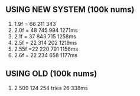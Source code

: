 ## USING NEW SYSTEM (100k nums)
1. 1.9f = 66 211 343
2. 2.0f = 48 745 994 1271ms
3. 2.1f = 37 843 715 1258ms
4. 2.5f = 22 314 202 1219ms
5. 2.55f =22 220 791 1156ms
6. 2.6f = 22 234 658 1177ms

## USING OLD (100k nums)
1. 2 509 124 254 tries 26 338ms
